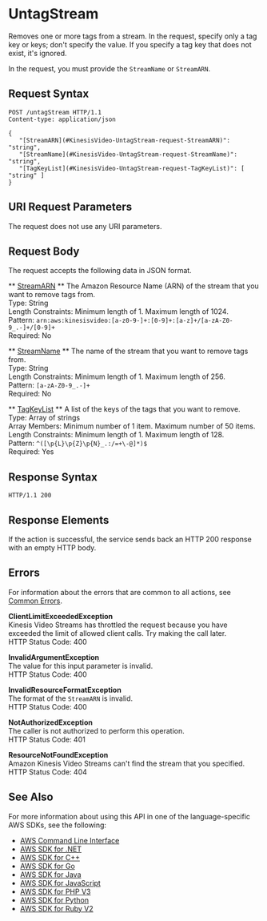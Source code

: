 # UntagStream<a name="API_UntagStream"></a>

Removes one or more tags from a stream\. In the request, specify only a tag key or keys; don't specify the value\. If you specify a tag key that does not exist, it's ignored\.

In the request, you must provide the `StreamName` or `StreamARN`\.

## Request Syntax<a name="API_UntagStream_RequestSyntax"></a>

```
POST /untagStream HTTP/1.1
Content-type: application/json

{
   "[StreamARN](#KinesisVideo-UntagStream-request-StreamARN)": "string",
   "[StreamName](#KinesisVideo-UntagStream-request-StreamName)": "string",
   "[TagKeyList](#KinesisVideo-UntagStream-request-TagKeyList)": [ "string" ]
}
```

## URI Request Parameters<a name="API_UntagStream_RequestParameters"></a>

The request does not use any URI parameters\.

## Request Body<a name="API_UntagStream_RequestBody"></a>

The request accepts the following data in JSON format\.

 ** [StreamARN](#API_UntagStream_RequestSyntax) **   <a name="KinesisVideo-UntagStream-request-StreamARN"></a>
The Amazon Resource Name \(ARN\) of the stream that you want to remove tags from\.  
Type: String  
Length Constraints: Minimum length of 1\. Maximum length of 1024\.  
Pattern: `arn:aws:kinesisvideo:[a-z0-9-]+:[0-9]+:[a-z]+/[a-zA-Z0-9_.-]+/[0-9]+`   
Required: No

 ** [StreamName](#API_UntagStream_RequestSyntax) **   <a name="KinesisVideo-UntagStream-request-StreamName"></a>
The name of the stream that you want to remove tags from\.  
Type: String  
Length Constraints: Minimum length of 1\. Maximum length of 256\.  
Pattern: `[a-zA-Z0-9_.-]+`   
Required: No

 ** [TagKeyList](#API_UntagStream_RequestSyntax) **   <a name="KinesisVideo-UntagStream-request-TagKeyList"></a>
A list of the keys of the tags that you want to remove\.  
Type: Array of strings  
Array Members: Minimum number of 1 item\. Maximum number of 50 items\.  
Length Constraints: Minimum length of 1\. Maximum length of 128\.  
Pattern: `^([\p{L}\p{Z}\p{N}_.:/=+\-@]*)$`   
Required: Yes

## Response Syntax<a name="API_UntagStream_ResponseSyntax"></a>

```
HTTP/1.1 200
```

## Response Elements<a name="API_UntagStream_ResponseElements"></a>

If the action is successful, the service sends back an HTTP 200 response with an empty HTTP body\.

## Errors<a name="API_UntagStream_Errors"></a>

For information about the errors that are common to all actions, see [Common Errors](CommonErrors.md)\.

 **ClientLimitExceededException**   
Kinesis Video Streams has throttled the request because you have exceeded the limit of allowed client calls\. Try making the call later\.  
HTTP Status Code: 400

 **InvalidArgumentException**   
The value for this input parameter is invalid\.  
HTTP Status Code: 400

 **InvalidResourceFormatException**   
The format of the `StreamARN` is invalid\.  
HTTP Status Code: 400

 **NotAuthorizedException**   
The caller is not authorized to perform this operation\.  
HTTP Status Code: 401

 **ResourceNotFoundException**   
Amazon Kinesis Video Streams can't find the stream that you specified\.  
HTTP Status Code: 404

## See Also<a name="API_UntagStream_SeeAlso"></a>

For more information about using this API in one of the language\-specific AWS SDKs, see the following:
+  [AWS Command Line Interface](https://docs.aws.amazon.com/goto/aws-cli/kinesisvideo-2017-09-30/UntagStream) 
+  [AWS SDK for \.NET](https://docs.aws.amazon.com/goto/DotNetSDKV3/kinesisvideo-2017-09-30/UntagStream) 
+  [AWS SDK for C\+\+](https://docs.aws.amazon.com/goto/SdkForCpp/kinesisvideo-2017-09-30/UntagStream) 
+  [AWS SDK for Go](https://docs.aws.amazon.com/goto/SdkForGoV1/kinesisvideo-2017-09-30/UntagStream) 
+  [AWS SDK for Java](https://docs.aws.amazon.com/goto/SdkForJava/kinesisvideo-2017-09-30/UntagStream) 
+  [AWS SDK for JavaScript](https://docs.aws.amazon.com/goto/AWSJavaScriptSDK/kinesisvideo-2017-09-30/UntagStream) 
+  [AWS SDK for PHP V3](https://docs.aws.amazon.com/goto/SdkForPHPV3/kinesisvideo-2017-09-30/UntagStream) 
+  [AWS SDK for Python](https://docs.aws.amazon.com/goto/boto3/kinesisvideo-2017-09-30/UntagStream) 
+  [AWS SDK for Ruby V2](https://docs.aws.amazon.com/goto/SdkForRubyV2/kinesisvideo-2017-09-30/UntagStream) 